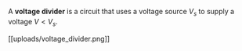 A **voltage divider** is a circuit that uses a voltage source $V_s$ to supply a voltage $V < V_s$. 

[[uploads/voltage_divider.png]]